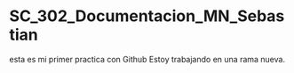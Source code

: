 # SC_302_Documentacion_MN_Sebastian
esta es mi primer practica con Github
Estoy trabajando en una rama nueva.